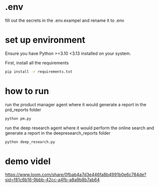 # .env

fill out the secrets in the .env.exampel and rename it to .env

# set up environment

Ensure you have Python >=3.10 <3.13 installed on your system.

First, install all the requirements

```bash
pip install -r requirements.txt
```

# how to run

run the product manager agent where it would generate a report in the prd_reports folder

```bash
python pm.py
```

run the deep research agent where it would perform the online search and generate a report in the deepresearch_reports folder

```bash
python deep_research.py
```

# demo videl

https://www.loom.com/share/0fbab4a7d3e446fa8b4991b0e6c784de?sid=f81c6b16-9bbb-42cc-a4fb-a8a9b8b7ab64

